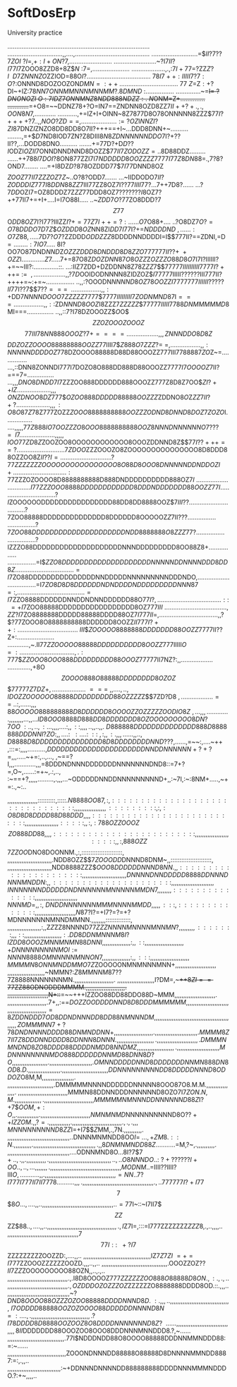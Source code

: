 # SoftDosErp
University practice

................................................................................
...............................,,....,..........................................
..........................=$$II?7??$7$ZOI~?I=,+:I+ON?$7,........................
........................~?I$7II?I77I7$ZOOO8ZZD8+8Z$$N~:$7=,.....................
...................,.,:7$I+7$7=?ZZ$Z?I~~D7ZNNNZO$ZZIOD=88O$I?...................
.................~78I7++:IIIII7$?$7:O?:$ONNND8DOZOOZON$DMN=:++..................
...............~77~Z=$Z$:+?$DI~+IZ:7$8NN7ONNMMNNNMNNMM?.8DMND~$:................
..............~=~~I=$~?DNONOZI~O:7IDZ7ONNMNZ8NDD888NDZZ:.~N$ONM=Z+..............
............~~=+O8=~~DDNZ78+?O=IN7==ZNDNN8OZD8ZZ$7II++?+.,.,OON8N$7,............
...........,+=IZ+I+OINN~8Z7877D8O78ONNNNN8ZZZ$$77I?++++?7..,,NOO?ZD==,..........
..........:=?OZ$I$NNZI?ZI8$7DNZ$I$ZNZO8DD8DD8O7II?+++==+I~...DDD8DNN+~..........
........,=+$$D$7ND8IOD7ZN?Z8DIII$8N8ZDNNNNNNDDO$7I?+??II??,...DODD8DNO..........
.......+=77D?+D$D??I$ODZI$OZII7$ONNDNNDNND8DOZZ$$77II7ZODOZZ=..8$D88DDZ.........
......++788$I7DOI?8$ON877ZZI7I$7NDDDDD8OOZZZZ$7$777I77Z8DN88$=.,7?8?OND7........
....=+I8DZ$D?$878OZDDD77$$7I77$DNND8OZ$$$$$ZOOZ$$77II7ZZZOZ7Z$~..O?8?ODD7.......
...~IIDDODO$7II?ZODDDIZ77$$7I8DDN88ZZ$7III77ZZ8OZ7I??7$7IIII77?...7+$+7D8?......
...?7$DD$OZI7=OZ8DDDZ7Z$ZZ77$DDD8OZ$7???????I$8OZ7?++77II7+=+I+....I=I7O88I.....
..~$ZDD7O$?77ZO8DDD?7$$Z77$$O$DD8OZ$7I?I77?IIIZZ$I?+=77Z7I++=?:......O$7O88+....
..?O8DZ$7O?=O78DDDO7D7$$Z$$$OZDDD8OZ$NN8ZI$DD7I7$7I?+=$NDDDDND~,......:O7Z88,...
..7$D7?$O$7?ZZDDD$ODDZ$$Z$$Z$8DDDDNNDDDDI=I$$$77$7II?==ZDNI,=D$=........:7IO7...
..~$8I?OO7O87DND$NND$Z$OZZZ$$DDD8DNDDD8D8ZZO777777II??+~+OZZ$I.............$Z7..
...$7+=87O8Z$DOZDNN87O8OZZ$Z$OZZ$$ZO88D8O$7I7I?IIIIII?+=~~III?:..............::.
...:IIZ7ZDD+DZDDNN8Z78Z$ZZ$$7$$$$77777IIIIIIIIII7777I?+++=~:=~~,................
..,,?7D$OOIDODNNNN8ZIDZOZ$$I77$777IIIII??????III777II?++++=~:+=~................
..,,:?OOODN$NNNND8OZ78OOZZI7777777IIIIII?????II77$I??7$$$7??===~~...............
..,,:+$DD$7NNNNDOOO7ZZZZZ7777$$$7$7$77IIIIIIIII7Z$$ODNMND8$7I$===...............
..,,::$ZD$NNND8OOZ$I8ZZZ$7$$ZZZZZ$$$77777IIIII7788DNMMMMMD8$MI===...............
..,,::7?I78DZOOOZZ$$O$O$$$ZZOZOOOZOOOZ$$$$77III78NN888OOOZ?7+====...............
...,,,ZNNNDDO8D8Z$$$DDZOZZOOOO88888888OOZZ$77IIII7$$Z888O7ZZZ?=~=,..............
...,,:NNNNNDDDDOZ$778DZOOOO88888D88D88OOOZZ777III77$8888$7$ZO$Z~=...............
...,::DNN8ZONNDI777I7DOZO8O888DD888D88OOOZZ$7777I7OOOOZ$7II?===7=...............
...,,,$DNO8DNDD$$7I7$ZZZOO888DDDDDD888OOOZZ$777$Z8D8Z7OO$$ZI?++IZ...............
....,,,ONZDNOO8DZ$777$$OZOO888DDDDD88888OOZZZ$ZDDNO$8O$Z$ZZ7II?+?...............
....,,,:O8O87Z$78Z777ZOZZ$ZOOO8888888888OOZZZODND8DNND8DOZ7ZOZO$I...............
....,,,,,$77Z888IO7$$OOZZZO8OOO8888888888OOZ8NNNDNNNNNNO7???=~~I7...............
.....,,,,,IOO77ZD8Z$ZOOZOO8OOOOOOOOOOOO8OOOZDDNND8Z$$$77I??+++==?...............
............7ZDOO$ZZZOOOZO8ZOOOOOOOOOOOOOOO8D8DDD88OZZOO8Z$II??I=...............
..............?77ZZZZZZZOOOOOOOOOOOOOOOO8O88D8OOO8DNNNNNDDNDDOZI+...............
...............:7$7ZZZOZOOOO8D8888888888D888DNDDDDDDDDDD888OZ$7I~...............
................I77ZZZOOO8888DDDDDDDDDDDD8DDDNDDDDDDD88OOZZ$$77I................
................?I$ZOOOOOODDDDDDDDDDDDDDDD88DD8DD8888OOZ$$7III??................
................?7$ZOO88888DDDDDDDDDDDDDD8DDDDDD8OOOOOZ$Z$7II???................
................?7$ZOO88DDDDDDDDDDDDDDDDDDDDDNDD8888888O8ZZZ$77?................
................?IZZZO88DDDDDDDDDDDDDDDDDDDDNNNDDDDDDDDD8OO88Z8+................
................=I$$ZZO8DDDDDDDDDDDDDDDDDDDDNNNNNDDNNNNDDD8DD8Z.................
................=I7$ZO88DDDDDDDDDDDDDDDNNDDDDDNNNNNNNNNDDDNDO,..................
................=I7$ZO8D8D8DDDDDDNDNDDDDNDDDDDDDDDNNN87=:,......................
................=I7$ZZO8888DDDDDDNNDDNDNNDDDDDD88O$77I?,........................
............::~=+I7$ZOO88888DDDDDDDDDDDDDDDDD8OZ$777III~........................
...........,Z$$Z?I7$ZO8888888DDDDD88888DDDD88OZ$7I777II=,.......................
..........,,?$$$?77$ZOOO8O8888888888DDDDDD8OOZZ$II777I?++:......................
............~$$III$$$ZOOOOO8888888DDDDDDD88OOZZ$7777II??Z+:.....................
............,~.II77$ZZOOOOO88888DDDDDDDDDD8OOZZ$777IIIII$O=:....................
...........,.:7$77$$ZZOOO8OOO888DDDDDDDDD88OOOZ$77777II7NZ?:,,..................
.............,+8O$$ZOOOO888O88888DDDDDDDD8OZOZ$$$$77777Z7DZ+,...................
~===~,,....,..,IDOZZOOOOOO88888DDDDDDDDD88OZZZZ$Z$$$7$ZD?D8$~,..................
==~..:,......,,,88OOOOO888888888D8DDDDDD8OOOOZZOZZZZZOODIO8Z~,...,,,............
.,,,,,,,,...,,...ID8OOO8888D888DD8DDDDDDD8OZOOOOOOOOO8DN?7OO~:..,..,:...,,,,....
:,,::,,,,..,,..,,.~D888888DDDDDDDDDDDDDD888D8888888DDDNNI?ZO:,,....:~~:....:~::~
,:,,:.,,,......,,..,D8888D8DDDDDDDDDDDDDDD8D8DDDDDDDDNND??$?,......,=~~:,....~++
,:::=:,,,,..........,$DDDDDDDDDDDDDDDDDDDDDDNNDDNNNNNN+?+?$=,,,.....~+=:,..,...,
,~==?I,,,............,,,=8DDDNDNNNDDDDDDDNNNNNNNDND8::=7+?=,O~,......:=+~,.:,..,
:~==+?,,,,,.........,.,,,...~ODDDDDNNDDNNNNNNNNND+,,:~7I,:~:8NM+.....,~+=:.,~:..


,,,,,,,,,,,,,,,,,::::::::::,:::::.$N8888OO87,:,::::::::::::::::::::::::::::::::,
,,,,,,,,,,,,,,,,,:::::::::,:,:O8D8D8DDDD88D88DDD,,,,:::::::::::::::::::::::::::,
,,,,,,,,,,,,,,,,,,:::::,,:,:788OZZOOOZ$$$ZO888DD88,,,,:::::::::::::::::::::::::,
,,,,,,,,,,,,,,,,,,:::::,,:,888OZZ$$7$ZZOO$DNO8DOONNM.,:,:::::::::::::::::::::::,
,,,,,,,,,,,,,,,,,,,,,,,,,.NDD8OZZ$$$7ZOOODD$DNNND8DNM~,,:::::::::::::::::::::::,
,,,,,,,,,,,,,,,,,,,,,,,,,NDD8888ZZZ$$OOO8DDDDDDNNND8NN.,,::::::::::::::::::::::,
,,,,,,,,,,,,,,,,,,,,,,,,DNNNNDNNDDDDD8888DDNNNDNNNMNDDN:,,:::::::::::::::::::::,
,,,,,,,,,,,,,,,,,,,,,,,INNNNNNNDDDDDDNDNNNNNNMNNNNNMMDN7,,,,,,,,:::::::::::::::,
,,,,,,,,,,,,,,,,,,,,,,,NNNMD=,,:,~DNDDNNNNNNNMMMNNNNMMDD,,,,,:::,::::::::::::::,
,,,,,,,,,,,,,,,,,,,,,,N8$7?I?=+I7?=?=+?MDNNNNNNNMNNDMMNN.,,,,,,,,::::::::::::::,
,,,,,,,,,,,,,,,,,,,:,,Z$Z$ZZ8NNNND$7$$7ZZZNNNNMNNNNMNNMN?,,,,,,,,,:::::::,,,::,,
,,,,,,,,,,,,,,,,,,,:.DD8DDNMNNNM8I?IZDD8OOOZMNNMNMN88DNNI,,,,,,,,,,,,,,,,:,,::,,
,,,,,,,,,,,,,,,,,,,,+DNNNNNNNNNMOI:=NNNN8888OMNNNNNMNNON7,,,,,,,,,,,,,,,,:,,:::,
,,,,,,,,,,,,,,,,,,,,,MMMMN8ONNMNDDMMO7Z$ZOOOOONMNMNNNMNN+,,,,,,,,,,,,,,,,,,,,,,,
,,,,,,,,,,,,,,,,,,,,,~NMMN?:$Z8MMNNM87??7$Z8888NNNNNNNMN.,,,,,,,,,,,,,,,,,,,,,,.
,,,,,,,,,,,,,,,,,,,,,I?DM=,~~~++$8ZI==77$ZZ88ODNODDDMMMM.,,,,,,,,,,,,,,,,,,,,,,.
,,,,,,,,,,,,,,,,,,,,,,,N+::~~=~~+++IZZOO88DD88DDO88D~MMM,,,,,,,,,,,,,,,,,,,,,,,.
,,,,,,,,,,,,,,,,,,,,,,.7+,,:==$DOZZOODDDDNND8D8DDDMMMMMM,,,,,,,,,,,,,,,,,,,,,,,,
,,,,,,,,,,,,,,,,,,,,,,=8ZDDNDDD7OD8DDNDNNNDD8DD88NMNNNDM,,,,,,,,,,,,,,,,,,,,,,,,
,,,,,,,,,,,,,,,,,,,,,,,ZOMMMNN7+?78DNDNNNNDDDD88DNMNDDNN+,,,,,,,,,,,,,,,,,,,,,,.
,,,,,,,,,,,,,,,,,,,,,,,,.MMMM8Z7II7Z8DDDNNDDDD8DDNNN8DNNN.,,,,,,,,,,,,,,,,,,,,,.
,,,,,,,,,,,,,,,,,,,,,,,.DMMMNMNDND8ZO8DDDD88DDDDNMDD8NNDMZ,,,,,,,,,,,,,,,,,,,,,.
,,,,,,,,,,,,,,,,,,,,,,,,MDNNNNNNNNMDO888DDDDDDNNMD88DNN8D?O,,,,,,,,,,,,,,,,,,,,.
,,,,,,,,,,,,,,,,,,,,,,,,.OMNNDDDDDNND8DDDDDDDNNMN888DN8OD8.D.,,,,,,,,,,,,,,,,,,.
,,,,,,,,,,,,,,,,,,,,,,,,,,DDNNNNNNNNNDD8DDDDDNNND8ODDOZ$O8M,M,,,,,,,,,,,,,,,,,,.
,,,,,,,,,,,,,,,,,,,,,,,,,,.DMMMMMNNNNDDDDDDNNNNN8OOO8$7$O8.M.M.,,,,,,,,,,,,,,,,.
,,,,,,,,,,,,,,,,,,,,,,,,,,,,MMMN88DDNNDDDNNNNNND8OZO7I7$ZON.N,M.,,,,,,,,,,,,,,,.
,,,,,,,,,,,,,,,,,,,,,,,,,,,,MMMMMNMNNNDDNNNNNND88Z$I?+7$$OOM,+:O,,.,,,,,,,,,,,,.
,,,,,,,,,,,,,,,,,,,,,,,,,,,,NMNMNMD$NNNNNNNNNND8O$??++I$$ZZOM.,,?=.,,,,,,,,,,,,.
,,,,,,,,,,,,,,,,,,,,,,,,,,,,.,.,.,,,MNNNNNNNNND8ZZ$I=+I7$$$Z$MM,.,7N.,,,,,,,,,,.
,,,,,,,,,,,,,,,,,,,,,,,,,,,,,,,,,,,..DNNNMNMNDD8OO$I=~...,+$$ZM8.::N.,,,,,,,,,,.
,,,,,,,,,,,,,,,,,,,,,,,,,,,,,,,,,,,.,,8DNMNMNDD88Z$...........=M,?~,.,,,,,,,,,,.
,,,,,,,,,,,,,,,,,,,,,,,,,,,,,,,,,,,....ODNNMND8O$...8$I?7$$7+..,.,,.,,,,,,,,,,,.
,,,,,,,,,,,,,,,,,,,,,,,,,,,,,,,,,,,..,..O8NNNDO..:~?+??????I+OO..,..,...,,,,,,,.
,,,,,,,,,,,,,,,,,,,,,,,,,,,,,,,,,,,,,,,,MODNM..=$IIII??IIII?III$O,...........,,.
,,,,,,,,,,,,,,,,,,,,,,,,,,,,,,,,,,,,,,,,=NN..7?I777I777II7II77$$78..........,,,.
,,,,,,,,,,,,,,,,,,,,,,,,,,,,,,,,,,,,,,,,.,..7$777$77I?+I77$$$7$$$$8O...,....,,..
,,,,,,,,,,,,,,,,,,,,,,,,,,,,,,,,,,,,,,,,..=7$7I~::~I7II7$$$ZZ$$ZZ$$88..,....,,..
,,,,,,,,,,,,,,,,,,,,,,,,,,,,,,,,,,,,,,,.,I$Z7I=,:::=I777ZZZZZZZ$ZZZ$8,.,..,,,,..
,,,,,,,,,,,,,,,,,,,,,,,,,,,,,,,,,,,,,,,,7$$77I::~~+?I7$$ZZZZZZZZZOOZZD:,....,,..
,,,,,,,,,,,,,,,,,,,,,,,,,,,,,,,,,,,,,,IZ$7Z7ZI~=+=I777$ZZOOOZZZZZZOOZD.,,,..,,..
,,,,,,,,,,,,,,,,,,,,,,,,,,,,,,,,,,,,,.OOOZZOZ$??II7$$ZZ$ZOOOOOOOOO88OZN,,..,.,..
,,,,,,,,,,,,,,,,,,,,,,,,,,,,,,,,,,.,.I8D8OOOOZ77$7ZZZZZZOO888O88888D8ON.,:.,.,..
,,,,,,,,,,,,,,,,,,,,,,,,,,,,,,,,,,.,OZDDDOZOZZZOZ$ZZZZZZO8888888DDDD8OD.::.,,,..
,,,,,,,,,,,,,,,,,,,,,,,,,,,,,,,,,,,~?$DND8OOOO88OZZZOZOO88888DDDDNNND8D.~:.,,,..
,,,,,,,,,,,,,,,,,,,,,,,,,,,,,,,,,,~I7ODDDD88888OOZOZOOOO88DDDDDDNNNND8N~=:....,.
,,,,,,,,,,,,,,,,,,,,,,,,,,,,,,,,,.?I78DDDD8D8888OOZOOZ8O8DDDDNNNNNNND8Z?~~......
,,,,,,,,,,,,,,,,,,,,,,,,,,,,,,,,,8II$DDDDDDD88OOOZOO8OOO8DDDNNNMNNDDD8.?,~......
,,,,,,,,,,,,,,,,,,,,,,,,,,,,,,,,.77I$NDDDNDD88O8OOOO88888DDDNNMMNDDD88:=:~......
,,,,,,,,,,,,,,,,,,,,,,,,,,,,,,,,,ZOOONDNNNDD88888O88888D8DNNNNMMNDD8887:=:,.,,..
,,,,,,,,,,,,,,,,,,,,,,,,,,,,,,:~+DDNNNDNNNNDD888888888DDDDNNNMMMNDDDO.?:+~,,,,..

